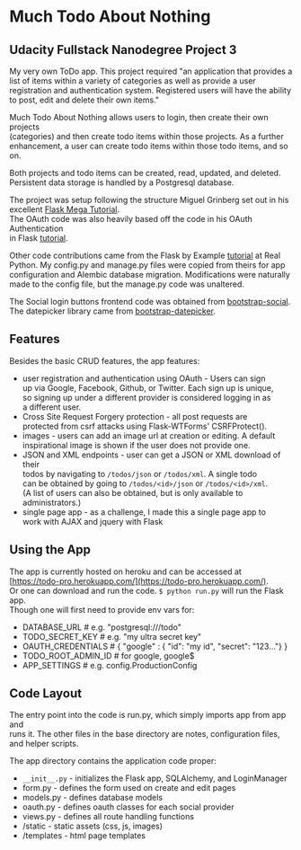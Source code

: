 Much Todo About Nothing
=======================
Udacity Fullstack Nanodegree Project 3
--------------------------------------

My very own ToDo app.  This project required "an application that provides a  
list of items within a variety of categories as well as provide a user  
registration and authentication system. Registered users will have the ability  
to post, edit and delete their own items."

Much Todo About Nothing allows users to login, then create their own projects  
(categories) and then create todo items within those projects.  As a further  
enhancement, a user can create todo items within those todo items, and so on.  

Both projects and todo items can be created, read, updated, and deleted.  
Persistent data storage is handled by a Postgresql database.

The project was setup following the structure Miguel Grinberg set out in his  
excellent [Flask Mega Tutorial](http://blog.miguelgrinberg.com/post/the-flask-mega-tutorial-part-i-hello-world).  
The OAuth code was also heavily based off the code in his OAuth Authentication  
in Flask [tutorial](https://github.com/miguelgrinberg/flask-oauth-example).

Other code contributions came from the Flask by Example [tutorial](https://realpython.com/blog/python/flask-by-example-part-1-project-setup/) at Real  
Python.  My config.py and manage.py files were copied from theirs for app  
configuration and Alembic database migration.  Modifications were naturally  
made to the config file, but the manage.py code was unaltered.

The Social login buttons frontend code was obtained from [bootstrap-social](http://lipis.github.io/bootstrap-social/).  
The datepicker library came from [bootstrap-datepicker](https://github.com/eternicode/bootstrap-datepicker).


## Features

Besides the basic CRUD features, the app features:  
* user registration and authentication using OAuth - Users can sign  
up via Google, Facebook, Github, or Twitter.  Each sign up is unique,  
so signing up under a different provider is considered logging in as  
a different user.  
* Cross Site Request Forgery protection - all post requests are  
protected from csrf attacks using Flask-WTForms' CSRFProtect().  
* images - users can add an image url at creation or editing.  A default  
inspirational image is shown if the user does not provide one.  
* JSON and XML endpoints - user can get a JSON or XML download of their  
todos by navigating to `/todos/json` or `/todos/xml`.  A single todo  
can be obtained by going to `/todos/<id>/json` or `/todos/<id>/xml`.  
(A list of users can also be obtained, but is only available to  
administrators.)  
* single page app - as a challenge, I made this a single page app to  
work with AJAX and jquery with Flask


## Using the App

The app is currently hosted on heroku and can be accessed at  
[https://todo-pro.herokuapp.com/](https://todo-pro.herokuapp.com/).  
Or one can download and run the code.  `$ python run.py` will run the Flask app.  
Though one will first need to provide env vars for:  

* DATABASE_URL			# e.g. "postgresql:///todo"
* TODO_SECRET_KEY		# e.g. "my ultra secret key"
* OAUTH_CREDENTIALS		# { "google" : { "id": "my id", "secret": "123..."} }
* TODO_ROOT_ADMIN_ID	# for google, google$<your google id>
* APP_SETTINGS  		# e.g. config.ProductionConfig

## Code Layout

The entry point into the code is run.py, which simply imports app from app and  
runs it.  The other files in the base directory are notes, configuration files,  
and helper scripts.

The app directory contains the application code proper:  
* `__init__.py` - initializes the Flask app, SQLAlchemy, and LoginManager
* form.py - defines the form used on create and edit pages
* models.py - defines database models
* oauth.py - defines oauth classes for each social provider
* views.py - defines all route handling functions
* /static - static assets (css, js, images)
* /templates - html page templates

